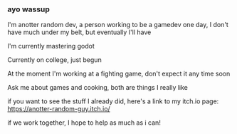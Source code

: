 ### ayo wassup

I'm anotter random dev, a person working to be a gamedev one day, I don't have much under my belt, but eventually I'll have

I'm currently mastering godot

Currently on college, just begun

At the moment I'm working at a fighting game, don't expect it any time soon

Ask me about games and cooking, both are things I really like

if you want to see the stuff I already did, here's a link to my itch.io page: https://anotter-random-guy.itch.io/

if we work together, I hope to help as much as i can!

<!--
**anotter-random-dev/anotter-random-dev** is a ✨ _special_ ✨ repository because its `README.md` (this file) appears on your GitHub profile.

Here are some ideas to get you started:

- 🔭 I’m currently working on ...
- 🌱 I’m currently learning ...
- 👯 I’m looking to collaborate on ...
- 🤔 I’m looking for help with ...
- 💬 Ask me about ...
- 📫 How to reach me: ...
- 😄 Pronouns: ...
- ⚡ Fun fact: ...
-->
